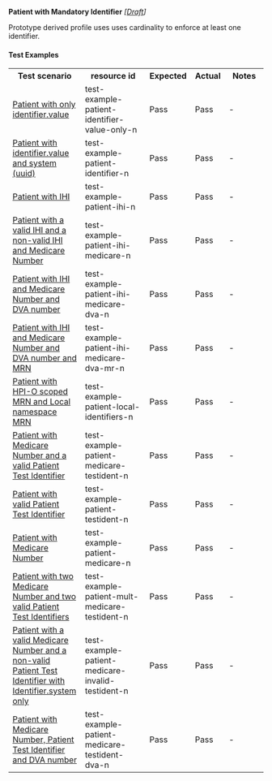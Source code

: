**Patient with Mandatory Identifier** *[[Draft](http://hl7.org/fhir/r4/valueset-publication-status.html)]*

Prototype derived profile uses uses cardinality to enforce at least one identifier.

#### Test Examples

<table class="list" style="width:100%">
    <colgroup>
       <col span="1" style="width: 24%;"/>
       <col span="1" style="width: 25%;"/>
       <col span="1" style="width: 10%;"/>
       <col span="1" style="width: 10%;"/>
       <col span="1" style="width: 15%;"/>
    </colgroup>
	<tbody>
      <tr>
        <th>Test scenario</th>
        <th>resource id</th>
        <th>Expected</th>
        <th>Actual</th>
		<th>Notes</th>
      </tr>
      <tr>
        <td><a href="Patient-test-example-patient-identifier-value-only-n.html">Patient with only identifier.value</a></td>
        <td>test-example-patient-identifier-value-only-n</td>
        <td>Pass</td>
        <td>Pass</td>
        <td>-</td>
      </tr>
      <tr>
        <td><a href="Patient-test-example-patient-identifier-n.html">Patient with identifier.value and system (uuid)</a></td>
        <td>test-example-patient-identifier-n</td>
        <td>Pass</td>
        <td>Pass</td>
        <td>-</td>
      </tr>
      <tr>
        <td><a href="Patient-test-example-patient-ihi-n.html">Patient with IHI</a></td>
        <td>test-example-patient-ihi-n</td>
        <td>Pass</td>
        <td>Pass</td>
        <td>-</td>
      </tr>
      <tr>
        <td><a href="Patient-test-example-patient-ihi-medicare-n.html">Patient with a valid IHI and a non-valid IHI and Medicare Number</a></td>
        <td>test-example-patient-ihi-medicare-n</td>
        <td>Pass</td>
        <td>Pass</td>
        <td>-</td>
      </tr>
      <tr>
        <td><a href="Patient-test-example-patient-ihi-medicare-dva-n.html">Patient with IHI and Medicare Number and DVA number</a></td>
        <td>test-example-patient-ihi-medicare-dva-n</td>
        <td>Pass</td>
        <td>Pass</td>
        <td>-</td>
      </tr>
      <tr>
        <td><a href="Patient-test-example-patient-ihi-medicare-dva-mr-n.html">Patient with IHI and Medicare Number and DVA number and MRN</a></td>
        <td>test-example-patient-ihi-medicare-dva-mr-n</td>
        <td>Pass</td>
        <td>Pass</td>
        <td>-</td>
      </tr>
      <tr>
        <td><a href="Patient-test-example-patient-local-identifiers-n.html">Patient with HPI-O scoped MRN and Local namespace MRN</a></td>
        <td>test-example-patient-local-identifiers-n</td>
        <td>Pass</td>
        <td>Pass</td>
        <td>-</td>
      </tr>
      <tr>
        <td><a href="Patient-test-example-patient-medicare-testident-n.html">Patient with Medicare Number and a valid Patient Test Identifier</a></td>
        <td>test-example-patient-medicare-testident-n</td>
        <td>Pass</td>
        <td>Pass</td>
        <td>-</td>
      </tr>
      <tr>
        <td><a href="Patient-test-example-patient-testident-n.html">Patient with valid Patient Test Identifier</a></td>
        <td>test-example-patient-testident-n</td>
        <td>Pass</td>
        <td>Pass</td>
        <td>-</td>
      </tr>
      <tr>
        <td><a href="Patient-test-example-patient-medicare-n.html">Patient with Medicare Number</a></td>
        <td>test-example-patient-medicare-n</td>
        <td>Pass</td>
        <td>Pass</td>
        <td>-</td>
      </tr>
      <tr>
        <td><a href="Patient-test-example-patient-mult-medicare-testident-n.html">Patient with two Medicare Number and two valid Patient Test Identifiers</a></td>
        <td>test-example-patient-mult-medicare-testident-n</td>
        <td>Pass</td>
        <td>Pass</td>
        <td>-</td>
      </tr>
      <tr>
        <td><a href="Patient-test-example-patient-medicare-invalid-testident-n.html">Patient with a valid Medicare Number and a non-valid Patient Test Identifier with Identifier.system only</a></td>
        <td>test-example-patient-medicare-invalid-testident-n</td>
        <td>Pass</td>
        <td>Pass</td>
        <td>-</td>
      </tr>
      <tr>
        <td><a href="Patient-test-example-patient-medicare-testident-dva-n.html">Patient with Medicare Number, Patient Test Identifier and DVA number</a></td>
        <td>test-example-patient-medicare-testident-dva-n</td>
        <td>Pass</td>
        <td>Pass</td>
        <td>-</td>
      </tr>
    </tbody>
</table>
